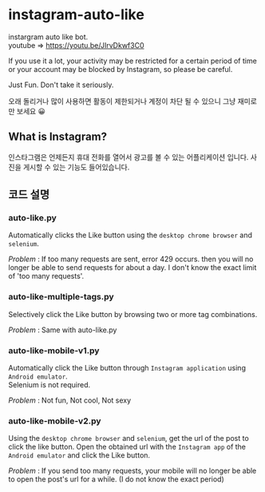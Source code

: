 # instagram-auto-like
instargram auto like bot.  
youtube => https://youtu.be/JIrvDkwf3C0  
  
If you use it a lot, your activity may be restricted for a certain period of time or your account may be blocked by Instagram, so please be careful.  
  
Just Fun. Don't take it seriously.  
  
오래 돌리거나 많이 사용하면 활동이 제한되거나 계정이 차단 될 수 있으니 그냥 재미로만 보세요 😀 

## What is Instagram?
인스타그램은 언제든지 휴대 전화를 열어서 광고를 볼 수 있는 어플리케이션 입니다. 사진을 게시할 수 있는 기능도 들어있습니다.  

## 코드 설명
### auto-like&#46;py
Automatically clicks the Like button using the `desktop chrome browser` and `selenium`.  

*Problem* : If too many requests are sent, error 429 occurs. then you will no longer be able to send requests for about a day. I don't know the exact limit of 'too many requests'.
  
### auto-like-multiple-tags&#46;py
Selectively click the Like button by browsing two or more tag combinations.  

*Problem* : Same with auto-like&#46;py

### auto-like-mobile-v1&#46;py
Automatically click the Like button through `Instagram application` using `Android emulator`.  
Selenium is not required.  

*Problem* : Not fun, Not cool, Not sexy

### auto-like-mobile-v2&#46;py
Using the `desktop chrome browser` and `selenium`, get the url of the post to click the like button.
Open the obtained url with the `Instagram app` of the `Android emulator` and click the Like button.  

*Problem* : If you send too many requests, your mobile will no longer be able to open the post's url for a while. (I do not know the exact period)
